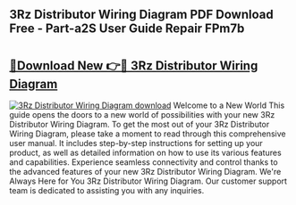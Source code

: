 ## 3Rz Distributor Wiring Diagram PDF Download Free - Part-a2S User Guide Repair FPm7b

# <h2><a href="http://dfi89jj.blite.top/?on=3Rz+Distributor+Wiring+Diagram">🔗Download New 👉🔴 3Rz Distributor Wiring Diagram</a></h2>

[![3Rz Distributor Wiring Diagram download](https://i.imgur.com/lujVjoI.png)](http://dfi89jj.blite.top/?on=3Rz+Distributor+Wiring+Diagram)
Welcome to a New World This guide opens the doors to a new world of possibilities with your new 3Rz Distributor Wiring Diagram. To get the most out of your 3Rz Distributor Wiring Diagram, please take a moment to read through this comprehensive user manual. It includes step-by-step instructions for setting up your product, as well as detailed information on how to use its various features and capabilities. Experience seamless connectivity and control thanks to the advanced features of your new 3Rz Distributor Wiring Diagram. We're Always Here for You 3Rz Distributor Wiring Diagram. Our customer support team is dedicated to assisting you with any inquiries.
